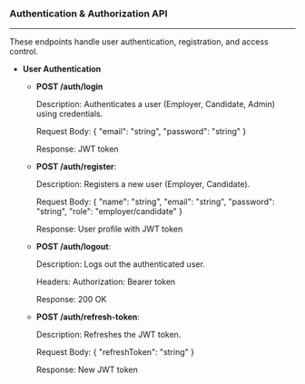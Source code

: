 
### Authentication & Authorization API 
--- 
These endpoints handle user authentication, registration, and access control.
  *  __User Authentication__

      * __POST /auth/login__

        Description: Authenticates a user (Employer, Candidate, Admin) using credentials.

        Request Body: { "email": "string", "password": "string" }

        Response: JWT token
     * __POST /auth/register__:
        
        Description: Registers a new user (Employer, Candidate).
        
        Request Body: { "name": "string", "email": "string", "password": "string", "role": "employer/candidate" }
        
        Response: User profile with JWT token
     * __POST /auth/logout__:

         Description: Logs out the authenticated user.

         Headers: Authorization: Bearer token

         Response: 200 OK

     * __POST /auth/refresh-token__:
     
         Description: Refreshes the JWT token.

         Request Body: { "refreshToken": "string" }

         Response: New JWT token
